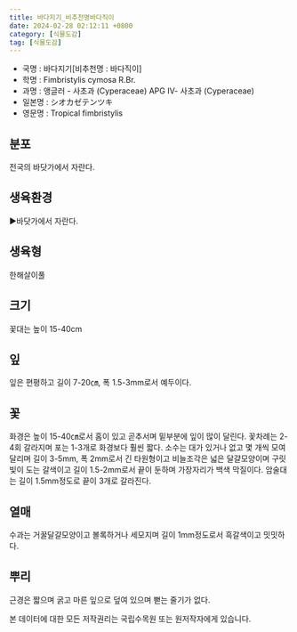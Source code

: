```yaml
---
title: 바다지기_비추천명바다직이
date: 2024-02-28 02:12:11 +0800
category: [식물도감]
tag: [식물도감]
---
```




- 국명 : 바다지기[비추천명 : 바다직이]
- 학명 : Fimbristylis cymosa R.Br.
- 과명 : 앵글러 - 사초과 (Cyperaceae) APG Ⅳ- 사초과 (Cyperaceae)
- 일본명 : シオカゼテンツキ
- 영문명 : Tropical fimbristylis


## 분포
전국의 바닷가에서 자란다.
## 생육환경
▶바닷가에서 자란다.
## 생육형
한해살이풀 
## 크기
꽃대는 높이 15-40cm
## 잎
잎은 편평하고 길이 7-20㎝, 폭 1.5-3mm로서 예두이다.
## 꽃
화경은 높이 15-40㎝로서 홈이 있고 곧추서며 밑부분에 잎이 많이 달린다. 꽃차례는 2-4회 갈라지며 포는 1-3개로 화경보다 훨씬 짧다. 소수는 대가 있거나 없고 몇 개씩 모여 달리며 길이 3-5mm, 폭 2mm로서 긴 타원형이고 비늘조각은 넓은 달걀모양이며 구릿빛이 도는 갈색이고 길이 1.5-2mm로서 끝이 둔하며 가장자리가 백색 막질이다. 암술대는 길이 1.5mm정도로 끝이 3개로 갈라진다.
## 열매
수과는 거꿀달걀모양이고 볼록하거나 세모지며 길이 1mm정도로서 흑갈색이고 밋밋하다.
## 뿌리
근경은 짧으며 굵고 마른 잎으로 덮여 있으며 뻗는 줄기가 없다.






본 데이터에 대한 모든 저작권리는 국립수목원 또는 원저작자에게 있습니다.
